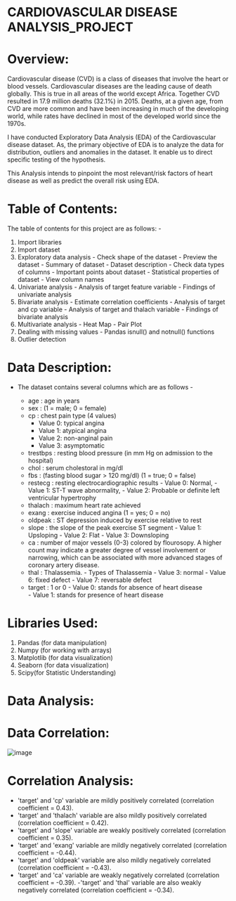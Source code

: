# CARDIOVASCULAR DISEASE ANALYSIS_PROJECT
# Overview:
Cardiovascular disease (CVD) is a class of diseases that involve the heart or blood vessels. Cardiovascular diseases are the leading cause of death globally. This is true in all areas of the world except Africa. Together CVD resulted in 17.9 million deaths (32.1%) in 2015. Deaths, at a given age, from CVD are more common and have been increasing in much of the developing world, while rates have declined in most of the developed world since the 1970s.

I have conducted Exploratory Data Analysis (EDA) of the Cardiovascular disease dataset. As, the primary objective of EDA is to analyze the data for distribution, outliers and anomalies in the dataset. It enable us to direct specific testing of the hypothesis.

This Analysis intends to pinpoint the most relevant/risk factors of heart disease as well as predict the overall risk using EDA.

# Table of Contents:

The table of contents for this project are as follows: -
1) Import libraries
2) Import dataset
3) Exploratory data analysis - Check shape of the dataset - Preview the dataset - Summary of dataset - Dataset description - Check data types of columns - Important points about dataset - Statistical properties of dataset - View column names
4) Univariate analysis - Analysis of target feature variable - Findings of univariate analysis
5) Bivariate analysis - Estimate correlation coefficients - Analysis of target and cp variable - Analysis of target and thalach variable - Findings of bivariate analysis
6) Multivariate analysis - Heat Map - Pair Plot
7) Dealing with missing values - Pandas isnull() and notnull() functions 
8) Outlier detection
    

# Data Description:
- The dataset contains several columns which are as follows -

  - age : age in years
  - sex : (1 = male; 0 = female)
  - cp : chest pain type (4 values)
       - Value 0: typical angina
       - Value 1: atypical angina
       - Value 2: non-anginal pain
       - Value 3: asymptomatic
  - trestbps : resting blood pressure (in mm Hg on admission to the hospital)
  - chol : serum cholestoral in mg/dl
  - fbs : (fasting blood sugar > 120 mg/dl) (1 = true; 0 = false)
  - restecg : resting electrocardiographic results
        - Value 0:  Normal,
        - Value 1:  ST-T wave abnormality,
        - Value 2:  Probable or definite left ventricular hypertrophy
  - thalach : maximum heart rate achieved
  - exang : exercise induced angina (1 = yes; 0 = no)
  - oldpeak : ST depression induced by exercise relative to rest
  - slope : the slope of the peak exercise ST segment
         - Value 1: Upsloping
         - Value 2: Flat
         - Value 3: Downsloping
  - ca : number of major vessels (0-3) colored by flourosopy. A higher count may indicate a greater degree of vessel involvement or narrowing,
         which can be associated with more advanced stages of coronary artery disease. 
  - thal : Thalassemia.
         - Types of Thalassemia
          - Value 3: normal
          - Value 6: fixed defect
          - Value 7: reversable defect
  - target : 1 or 0
           - Value 0: stands for absence of heart disease  
           - Value 1: stands for presence of heart disease
    
# Libraries Used:
 1) Pandas (for data manipulation)
 2) Numpy (for working with arrays)
 3) Matplotlib (for data visualization)
 4) Seaborn (for data visualization)
 5) Scipy(for Statistic Understanding)

# Data Analysis:
# Data Correlation:
![image](https://github.com/user-attachments/assets/eff987cd-6010-4814-b8b3-15b2d4a205fc)

# Correlation Analysis:

- 'target' and 'cp' variable are mildly positively correlated (correlation coefficient = 0.43).
- 'target' and 'thalach' variable are also mildly positively correlated (correlation coefficient = 0.42).
- 'target' and 'slope' variable are weakly positively correlated (correlation coefficient = 0.35).
- 'target' and 'exang' variable are mildly negatively correlated (correlation coefficient = -0.44).
- 'target' and 'oldpeak' variable are also mildly negatively correlated (correlation coefficient = -0.43).
- 'target' and 'ca' variable are weakly negatively correlated (correlation coefficient = -0.39).
-'target' and 'thal' variable are also weakly negatively correlated (correlation coefficient = -0.34).







    

